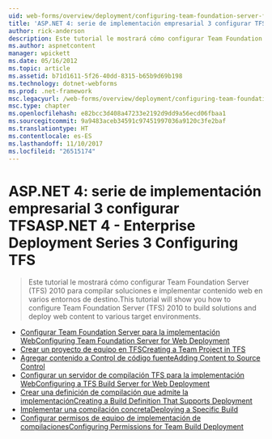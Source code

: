 ```yaml
---
uid: web-forms/overview/deployment/configuring-team-foundation-server-for-web-deployment/index
title: 'ASP.NET 4: serie de implementación empresarial 3 configurar TFS | Documentos de Microsoft'
author: rick-anderson
description: Este tutorial le mostrará cómo configurar Team Foundation Server (TFS) 2010 para compilar soluciones e implementar contenido web en varios entornos de destino.
ms.author: aspnetcontent
manager: wpickett
ms.date: 05/16/2012
ms.topic: article
ms.assetid: b71d1611-5f26-40dd-8315-b65b9d69b198
ms.technology: dotnet-webforms
ms.prod: .net-framework
msc.legacyurl: /web-forms/overview/deployment/configuring-team-foundation-server-for-web-deployment
msc.type: chapter
ms.openlocfilehash: e82bcc3d408a47233e2192d9dd9a56ecd06fbaa1
ms.sourcegitcommit: 9a9483aceb34591c97451997036a9120c3fe2baf
ms.translationtype: HT
ms.contentlocale: es-ES
ms.lasthandoff: 11/10/2017
ms.locfileid: "26515174"
---
```

<a name="aspnet-4---enterprise-deployment-series-3-configuring-tfs"></a><span data-ttu-id="c8c5e-103">ASP.NET 4: serie de implementación empresarial 3 configurar TFS</span><span class="sxs-lookup"><span data-stu-id="c8c5e-103">ASP.NET 4 - Enterprise Deployment Series 3 Configuring TFS</span></span>
====================
> <span data-ttu-id="c8c5e-104">Este tutorial le mostrará cómo configurar Team Foundation Server (TFS) 2010 para compilar soluciones e implementar contenido web en varios entornos de destino.</span><span class="sxs-lookup"><span data-stu-id="c8c5e-104">This tutorial will show you how to configure Team Foundation Server (TFS) 2010 to build solutions and deploy web content to various target environments.</span></span>


- [<span data-ttu-id="c8c5e-105">Configurar Team Foundation Server para la implementación Web</span><span class="sxs-lookup"><span data-stu-id="c8c5e-105">Configuring Team Foundation Server for Web Deployment</span></span>](configuring-team-foundation-server-for-web-deployment.md)
- [<span data-ttu-id="c8c5e-106">Crear un proyecto de equipo en TFS</span><span class="sxs-lookup"><span data-stu-id="c8c5e-106">Creating a Team Project in TFS</span></span>](creating-a-team-project-in-tfs.md)
- [<span data-ttu-id="c8c5e-107">Agregar contenido a Control de código fuente</span><span class="sxs-lookup"><span data-stu-id="c8c5e-107">Adding Content to Source Control</span></span>](adding-content-to-source-control.md)
- [<span data-ttu-id="c8c5e-108">Configurar un servidor de compilación TFS para la implementación Web</span><span class="sxs-lookup"><span data-stu-id="c8c5e-108">Configuring a TFS Build Server for Web Deployment</span></span>](configuring-a-tfs-build-server-for-web-deployment.md)
- [<span data-ttu-id="c8c5e-109">Crear una definición de compilación que admite la implementación</span><span class="sxs-lookup"><span data-stu-id="c8c5e-109">Creating a Build Definition That Supports Deployment</span></span>](creating-a-build-definition-that-supports-deployment.md)
- [<span data-ttu-id="c8c5e-110">Implementar una compilación concreta</span><span class="sxs-lookup"><span data-stu-id="c8c5e-110">Deploying a Specific Build</span></span>](deploying-a-specific-build.md)
- [<span data-ttu-id="c8c5e-111">Configurar permisos de equipo de implementación de compilaciones</span><span class="sxs-lookup"><span data-stu-id="c8c5e-111">Configuring Permissions for Team Build Deployment</span></span>](configuring-permissions-for-team-build-deployment.md)
